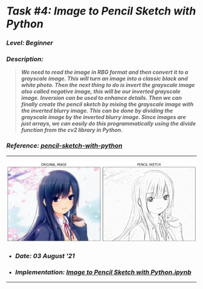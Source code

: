 # _Task #4: Image to Pencil Sketch with Python_ 
### _Level: Beginner_
### _Description:_
> **_We need to read the image in RBG format and then convert it to a grayscale image. This will turn an image into a classic black and white photo. Then the next thing to do is invert the grayscale image also called negative image, this will be our inverted grayscale image. Inversion can be used to enhance details. Then we can finally create the pencil sketch by mixing the grayscale image with the inverted blurry image. This can be done by dividing the grayscale image by the inverted blurry image. Since images are just arrays, we can easily do this programmatically using the divide function from the cv2 library in Python._**
### _Reference: [pencil-sketch-with-python](https://thecleverprogrammer.com/2020/09/30/pencil-sketch-with-python/)_
---
![](pencil_sketch.JPG)
* ### _Date: 03 August '21_
* ### _Implementation: [Image to Pencil Sketch with Python.ipynb](https://github.com/sansuthi/LGMVIP-Data-Science/blob/main/TASK%20%234/Task%20%234%20Image%20to%20Pencil%20Sketch%20with%20Python.ipynb)_
---

